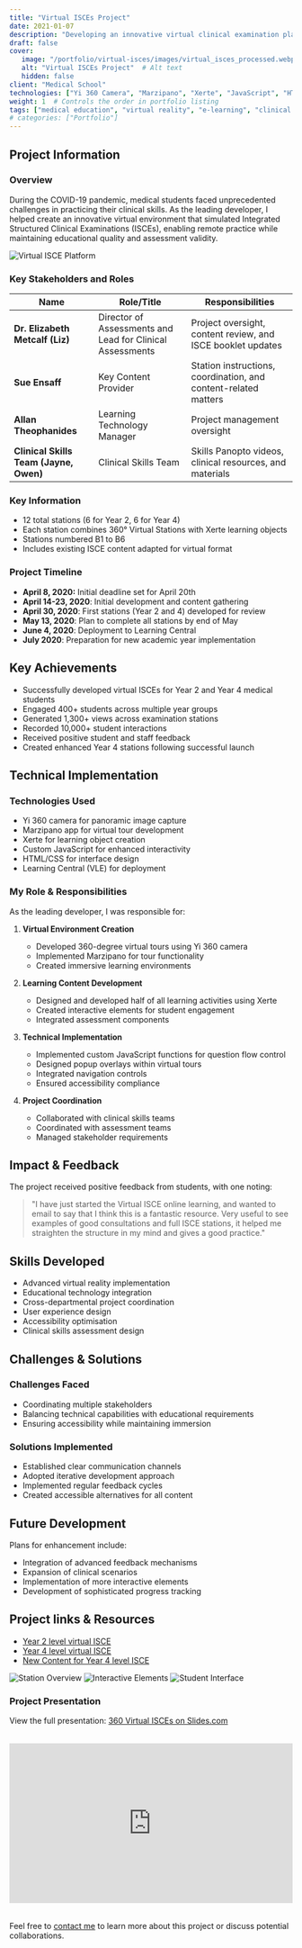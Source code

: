 ```yaml
---
title: "Virtual ISCEs Project"
date: 2021-01-07
description: "Developing an innovative virtual clinical examination platform for medical students during COVID-19"
draft: false
cover:
   image: "/portfolio/virtual-isces/images/virtual_isces_processed.webp"  # If you have a featured image
   alt: "Virtual ISCEs Project"  # Alt text
   hidden: false 
client: "Medical School"
technologies: ["Yi 360 Camera", "Marzipano", "Xerte", "JavaScript", "HTML/CSS"]
weight: 1  # Controls the order in portfolio listing
tags: ["medical education", "virtual reality", "e-learning", "clinical skills", "COVID-19"]
# categories: ["Portfolio"]
---
```

<!-- This is a portfolio entry page -->

## Project Information

### Overview

During the COVID-19 pandemic, medical students faced unprecedented challenges in practicing their clinical skills. As the leading developer, I helped create an innovative virtual environment that simulated Integrated Structured Clinical Examinations (ISCEs), enabling remote practice while maintaining educational quality and assessment validity.

![Virtual ISCE Platform](/images/placeholder.jpg)

### Key Stakeholders and Roles

| **Name**                     | **Role/Title**                     | **Responsibilities**                                         |
|-------------------------------|-------------------------------------|-------------------------------------------------------------|
| **Dr. Elizabeth Metcalf (Liz)**  | Director of Assessments and Lead for Clinical Assessments | Project oversight, content review, and ISCE booklet updates |
| **Sue Ensaff**                   | Key Content Provider               | Station instructions, coordination, and content-related matters |
| **Allan Theophanides**           | Learning Technology Manager        | Project management oversight                                |
| **Clinical Skills Team (Jayne, Owen)** | Clinical Skills Team             | Skills Panopto videos, clinical resources, and materials    |

### Key Information

- 12 total stations (6 for Year 2, 6 for Year 4)
- Each station combines 360° Virtual Stations with Xerte learning objects
- Stations numbered B1 to B6
- Includes existing ISCE content adapted for virtual format

### Project Timeline
- **April 8, 2020:** Initial deadline set for April 20th
- **April 14-23, 2020**: Initial development and content gathering
- **April 30, 2020**: First stations (Year 2 and 4) developed for review 
- **May 13, 2020**: Plan to complete all stations by end of May
- **June 4, 2020**: Deployment to Learning Central
- **July 2020**: Preparation for new academic year implementation

## Key Achievements

* Successfully developed virtual ISCEs for Year 2 and Year 4 medical students
* Engaged 400+ students across multiple year groups
* Generated 1,300+ views across examination stations
* Recorded 10,000+ student interactions
* Received positive student and staff feedback
* Created enhanced Year 4 stations following successful launch

## Technical Implementation

### Technologies Used
* Yi 360 camera for panoramic image capture
* Marzipano app for virtual tour development
* Xerte for learning object creation
* Custom JavaScript for enhanced interactivity
* HTML/CSS for interface design
* Learning Central (VLE) for deployment

### My Role & Responsibilities

As the leading developer, I was responsible for:

1. **Virtual Environment Creation**
   * Developed 360-degree virtual tours using Yi 360 camera
   * Implemented Marzipano for tour functionality
   * Created immersive learning environments

2. **Learning Content Development**
   * Designed and developed half of all learning activities using Xerte
   * Created interactive elements for student engagement
   * Integrated assessment components

3. **Technical Implementation**
   * Implemented custom JavaScript functions for question flow control
   * Designed popup overlays within virtual tours
   * Integrated navigation controls
   * Ensured accessibility compliance

4. **Project Coordination**
   * Collaborated with clinical skills teams
   * Coordinated with assessment teams
   * Managed stakeholder requirements

## Impact & Feedback

The project received positive feedback from students, with one noting:

> "I have just started the Virtual ISCE online learning, and wanted to email to say that I think this is a fantastic resource. Very useful to see examples of good consultations and full ISCE stations, it helped me straighten the structure in my mind and gives a good practice."

## Skills Developed

* Advanced virtual reality implementation
* Educational technology integration
* Cross-departmental project coordination
* User experience design
* Accessibility optimisation
* Clinical skills assessment design

## Challenges & Solutions

### Challenges Faced
* Coordinating multiple stakeholders
* Balancing technical capabilities with educational requirements
* Ensuring accessibility while maintaining immersion

### Solutions Implemented
* Established clear communication channels
* Adopted iterative development approach
* Implemented regular feedback cycles
* Created accessible alternatives for all content

## Future Development

Plans for enhancement include:

* Integration of advanced feedback mechanisms
* Expansion of clinical scenarios
* Implementation of more interactive elements
* Development of sophisticated progress tracking

## Project links & Resources
- [Year 2 level virtual ISCE](https://learningcentral.cf.ac.uk/bbcswebdav/pid-5501410-dt-content-rid-15024706_4/xid-15024706_4)
- [Year 4 level virtual ISCE](https://learningcentral.cf.ac.uk/bbcswebdav/pid-5501410-dt-content-rid-15027610_4/xid-15027610_4)  
- [New Content for Year 4 level ISCE](https://learningcentral.cf.ac.uk/bbcswebdav/pid-5501410-dt-content-rid-18235575_4/xid-18235575_4)


![Station Overview](/images/placeholder-1.jpg)
![Interactive Elements](/images/placeholder-2.jpg)
![Student Interface](/images/placeholder-3.jpg)

### Project Presentation

View the full presentation: [360 Virtual ISCEs on Slides.com](https://slides.com/nanzhang/deck-91b859)

<div style="position: relative; aspect-ratio: 16/9; width: 100%; margin: 2rem 0;">
    <iframe 
        src="https://slides.com/nanzhang/deck-91b859/embed" 
        style="position: absolute; top: 0; left: 0; width: 100%; height: 100%;"
        title="360 Virtual ISCSs" 
        scrolling="no" 
        frameborder="0"
        loading="lazy"
        webkitallowfullscreen 
        mozallowfullscreen 
        allowfullscreen>
    </iframe>
</div>

Feel free to [contact me](mailto:nelson_zhang80@hotmail.com) to learn more about this project or discuss potential collaborations.
